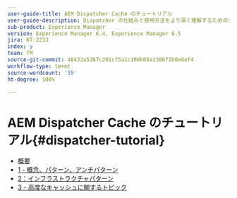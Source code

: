 ```yaml
---
user-guide-title: AEM Dispatcher Cache のチュートリアル
user-guide-description: Dispatcher の仕組みと使用方法をより深く理解するためのチュートリアルです。
sub-product: Experience Manager
version: Experience Manager 6.4, Experience Manager 6.5
jira: KT-2233
index: y
team: TM
source-git-commit: 48433a5367c281cf5a1c106b08a1306f1b0e8ef4
workflow-type: tm+mt
source-wordcount: '39'
ht-degree: 100%

---
```



# AEM Dispatcher Cache のチュートリアル{#dispatcher-tutorial}

+ [概要](overview.md)
+ [1 - 概念、パターン、アンチパターン](chapter-1.md)
+ [2：インフラストラクチャパターン](chapter-2.md)
+ [3 - 高度なキャッシュに関するトピック](chapter-3.md)
